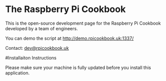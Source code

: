 # The Raspberry Pi Cookbook
This is the open-source development page for the Raspberry Pi Cookbook developed by a team of engineers.

You can demo the script at http://demo.rpicookbook.uk:1337/

Contact: dev@rpicookbook.uk

#Installaiton Instructions

Please make sure your machine is fully updated before you install this application.
